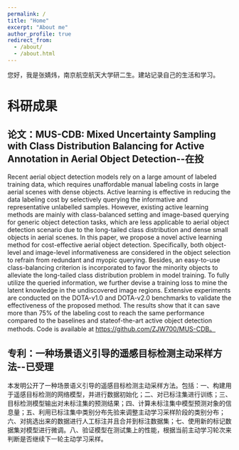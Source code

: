 ```yaml
---
permalink: /
title: "Home"
excerpt: "About me"
author_profile: true
redirect_from: 
  - /about/
  - /about.html
---
```


您好，我是张婧炜，南京航空航天大学研二生。建站记录自己的生活和学习。


科研成果
======

论文：MUS-CDB: Mixed Uncertainty Sampling with Class Distribution Balancing for Active Annotation in Aerial Object Detection--在投
------
Recent aerial object detection models rely on a large amount of labeled training data, which requires unaffordable manual labeling costs in large aerial scenes with dense objects. Active learning is effective in reducing the data labeling cost by selectively querying the informative and representative unlabelled samples. However, existing active learning methods are mainly with class-balanced setting and image-based querying for generic object detection tasks, which are less applicable to aerial object detection scenario due to the long-tailed class distribution and dense small objects in aerial scenes. In this paper, we propose a novel active learning method for cost-effective aerial object detection. Specifically, both object-level and image-level informativeness are considered in the object selection to refrain from redundant and myopic querying. Besides, an easy-to-use class-balancing criterion is incorporated to favor the minority objects to alleviate the long-tailed class distribution problem in model training. To fully utilize the queried information, we further devise a training loss to mine the latent knowledge in the undiscovered image regions. Extensive experiments are conducted on the DOTA-v1.0 and DOTA-v2.0 benchmarks to validate the effectiveness of the proposed method. The results show that it can save more than 75% of the labeling cost to reach the same performance compared to the baselines and stateof-the-art active object detection methods. Code is available at https://github.com/ZJW700/MUS-CDB。

专利：一种场景语义引导的遥感目标检测主动采样方法--已受理
------
本发明公开了一种场景语义引导的遥感目标检测主动采样方法。包括：一、构建用于遥感目标检测的网络模型，并进行数据初始化；二、对已标注集进行训练；三、目标检测模型输出对未标注集的预测结果；四、计算未标注集中模型预测对象的信息量；五、利用已标注集中类别分布先验来调整主动学习采样阶段的类别分布；六、对挑选出来的数据进行人工标注并且合并到标注数据集；七、使用新的标记数据集对模型进行微调。八、验证模型在测试集上的性能，根据当前主动学习轮次来判断是否继续下一轮主动学习采样。 
